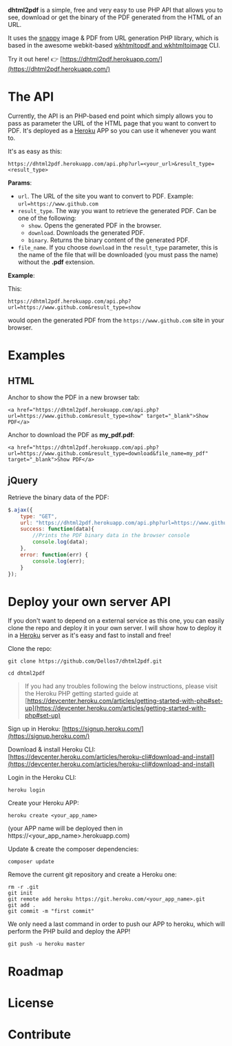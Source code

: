 
**dhtml2pdf** is a simple, free and very easy to use PHP API that allows you to
see, download or get the binary of the PDF generated from the HTML of an URL.

It uses the [snappy](https://github.com/knplabs/snappy) image & PDF from URL generation PHP library,
which is based in the awesome webkit-based [wkhtmltopdf and wkhtmltoimage](https://wkhtmltopdf.org/) CLI.


Try it out here! :point_right: [https://dhtml2pdf.herokuapp.com/](https://dhtml2pdf.herokuapp.com/)

# The API

Currently, the API is an PHP-based end point which simply
allows you to pass as parameter the URL of the HTML page that you want
to convert to PDF. It's deployed as a [Heroku](https://www.heroku.com/home)
APP so you can use it whenever you want to.

It's as easy as this:

```
https://dhtml2pdf.herokuapp.com/api.php?url=<your_url>&result_type=<result_type>
```

**Params**:

* `url`. The URL of the site you want to convert to PDF. Example: `url=https://www.github.com`
* `result_type`. The way you want to retrieve the generated PDF. Can be
one of the following:
    * `show`. Opens the generated PDF in the browser.
    * `download`. Downloads the generated PDF.
    * `binary`. Returns the binary content of the generated PDF.
* `file_name`. If you choose `download` in the `result_type` parameter,
this is the name of the file that will be downloaded (you must pass the name)
without the **.pdf** extension.

**Example**:

This:
```
https://dhtml2pdf.herokuapp.com/api.php?url=https://www.github.com&result_type=show
```

would open the generated PDF from the `https://www.github.com` site in your browser.

# Examples

## HTML

Anchor to show the PDF in a new browser tab:
```
<a href="https://dhtml2pdf.herokuapp.com/api.php?url=https://www.github.com&result_type=show" target="_blank">Show PDF</a>
```

Anchor to download the PDF as **my_pdf.pdf**:
```
<a href="https://dhtml2pdf.herokuapp.com/api.php?url=https://www.github.com&result_type=download&file_name=my_pdf" target="_blank">Show PDF</a>
```

## jQuery

Retrieve the binary data of the PDF:
```javascript
$.ajax({
    type: "GET",
    url: "https://dhtml2pdf.herokuapp.com/api.php?url=https://www.github.com&&result_type=binary",
    success: function(data){
        //Prints the PDF binary data in the browser console
        console.log(data);
    },
    error: function(err) {
        console.log(err);
    }
});
```

# Deploy your own server API

If you don't want to depend on a external service as this one, you
can easily clone the repo and deploy it in your own server. I will show
how to deploy it in a [Heroku](https://www.heroku.com/home) server as it's easy and fast to install and free!

Clone the repo:

```shell
git clone https://github.com/Dellos7/dhtml2pdf.git
```

```shell
cd dhtml2pdf
```

> If you had any troubles following the below instructions, please visit the
Heroku PHP getting started guide at [https://devcenter.heroku.com/articles/getting-started-with-php#set-up](https://devcenter.heroku.com/articles/getting-started-with-php#set-up)

Sign up in Heroku: [https://signup.heroku.com/](https://signup.heroku.com/)

Download & install Heroku CLI: [https://devcenter.heroku.com/articles/heroku-cli#download-and-install](https://devcenter.heroku.com/articles/heroku-cli#download-and-install)

Login in the Heroku CLI:

```shell
heroku login
```

Create your Heroku APP:

```shell
heroku create <your_app_name>
```

(your APP name will be deployed then in https://<your_app_name>.herokuapp.com)

Update & create the composer dependencies:

```shell
composer update
```

Remove the current git repository and create a Heroku one:

```shell
rm -r .git
git init
git remote add heroku https://git.heroku.com/<your_app_name>.git
git add .
git commit -m "first commit"
```

We only need a last command in order to push our APP to heroku, which
will perform the PHP build and deploy the APP!

```shell
git push -u heroku master
```

# Roadmap

# License

# Contribute